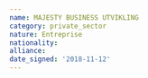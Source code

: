```yaml
---
name: MAJESTY BUSINESS UTVIKLING
category: private_sector
nature: Entreprise
nationality: 
alliance: 
date_signed: '2018-11-12'
---
```

    